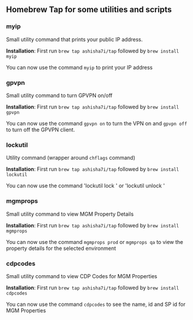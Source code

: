 ## Homebrew Tap for some utilities and scripts 

### myip

Small utility command that prints your public IP address. 

__Installation__: First run `brew tap ashisha7i/tap` followed by `brew install myip`

You can now use the command `myip` to print your IP address


### gpvpn

Small utility command to turn GPVPN on/off

__Installation__: First run `brew tap ashisha7i/tap` followed by `brew install gpvpn`

You can now use the command `gpvpn on` to turn the VPN on and `gpvpn off` to turn off the GPVPN client.


### lockutil

Utility command (wrapper around `chflags` command)

__Installation__: First run `brew tap ashisha7i/tap` followed by `brew install lockutil`

You can now use the command 'lockutil lock <filename>' or 'lockutil unlock <filename>'

### mgmprops

Small utility command to view MGM Property Details

__Installation__: First run `brew tap ashisha7i/tap` followed by `brew install mgmprops`

You can now use the command `mgmprops prod` or `mgmprops qa` to view the property details for the selected environment

### cdpcodes

Small utility command to view CDP Codes for MGM Properties

__Installation__: First run `brew tap ashisha7i/tap` followed by `brew install cdpcodes`

You can now use the command `cdpcodes` to see the name, id and SP id for MGM Properties